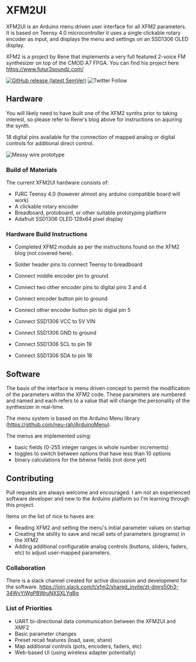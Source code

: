 # XFM2UI
XFM2UI is an Arduino menu driven user interface for all XFM2 parameters.  It is based on Teensy 4.0 microcontroller it uses a single clickable rotary encoder as input, and displays the menu and settings on an SSD1306 OLED display.

XFM2 is a project by Rene that implements a very full featured 2-voice FM synthesizer on top of the CMOD A7 FPGA.  You can find his project here https://www.futur3soundz.com/

[![GitHub release (latest SemVer)](https://img.shields.io/github/v/release/Impedimenta/Suitcase?sort=semver)](https://github.com/mlinton/XFM2UI/releases) ![Twitter Follow](https://img.shields.io/twitter/follow/marklinton)

## Hardware
You will likely need to have built one of the XFM2 synths prior to taking interest, so please refer to Rene's blog above for instructions on aquiring the synth.

18 digital pins available for the connection of mapped analog or digital controls for additional direct control.

![Messy wire prototype](https://i.imgur.com/HUyAj72.jpg)

### Build of Materials
The current XFM2UI hardware consists of:
- PJRC Teensy 4.0 (however almost any arduino compatible board will work)
- A clickable rotary encoder
- Breadboard, protoboard, or other suitable prototyping platform
- Adafruit SSD1306 OLED 128x64 pixel display

### Hardware Build Instructions

- Completed XFM2 module as per the instructions found on the XFM2 blog (not covered here).

- Solder header pins to connect Teensy to breadboard
- Connect middle encoder pin to ground
- Connect two other encoder pins to digital pins 3 and 4
- Connect encoder button pin to ground
- Connect other encoder button pin to digial pin 5
- Connect SSD1306 VCC to 5V VIN
- Connect SSD1306 GND to ground
- Connect SSD1306 SCL to pin 19
- Connect SSD1306 SDA to pin 18

## Software
The basis of the interface is menu driven concept to permit the modification of the parameters within the XFM2 code.  These parameters are numbered and named and each refers to a value that will change the personality of the synthesizer in real-time.

The menu system is based on the Arduino Menu library (https://github.com/neu-rah/ArduinoMenu).

The menus are implemented using:
- basic fields (0-255 integer ranges in whole number increments)
- toggles to switch between options that have less than 10 options
- binary calculations for the bitwise fields (not done yet)

## Contributing
Pull requests are always welcome and encouraged.  I am not an experienced software developer and new to the Arduino platform so I'm learning through this project.

Items on the list of nice to haves are:
- Reading XFM2 and setting the menu's initial parameter values on startup
- Creating the ability to save and recall sets of parameters (programs) in the XFM2
- Adding additional configurable analog controls (buttons, sliders, faders, etc) to adjust user-mapped parameters.

### Collaboration
There is a slack channel created for active discussion and development for the software.  https://join.slack.com/t/xfm2/shared_invite/zt-dmrs50h3-34WvYiWgPBWruNXSXLYgBg

### List of Priorities
- UART bi-directional data communication between the XFM2UI and XMF2
- Basic parameter changes
- Preset recall features (load, save, share)
- Map additional controls (pots, encoders, faders, etc)
- Web-based UI (using wireless adapter potentially)
